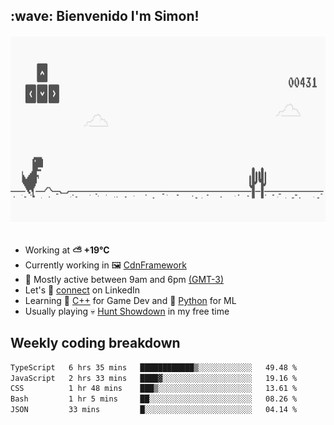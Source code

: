 <h2>:wave: <b>Bienvenido I'm Simon!&nbsp;</b></h2>

<section>
  <img src="./static/banner.gif" height=300 width=1000>
</section>

<br>

<ul>
  <li>
		<!--START_SECTION:weather-->
		Working at <b>⛅️  +19°C</b>
		<!--END_SECTION:weather-->
  </li>
  <li>
    Currently working in 🖼️&nbsp;<a href=https://github.com/snapverse/cdn-framework target=_blank>CdnFramework</a>
  </li>
  <li>
    🚩 Mostly active between 9am and 6pm <a href=https://onlinealarmkur.com/world/es target=_blank>(GMT-3)</a>
  </li>
  <li>
    Let's 🔗&nbsp;<a href=https://www.linkedin.com/in/itssimmons target=_blank>connect</a> on LinkedIn
  </li>
  <li>
    Learning 👴&nbsp;<a href=https://images3.memedroid.com/images/UPLOADED755/65f2bce6734f6.webp target=_blank>C++</a> for Game Dev and 🐍&nbsp;<a href=https://qph.cf2.quoracdn.net/main-qimg-4472b6229cb75bf66ab531f3ebd4f975-lq target=_blank>Python</a> for ML
  </li>
  <li>
    Usually playing 💀&nbsp;<a href=https://www.huntshowdown.com target=_blank>Hunt Showdown</a> in my free time
  </li>
</ul>

<h2><b>Weekly coding breakdown </b></h2>

<!--START_SECTION:waka-->

```txt
TypeScript   6 hrs 35 mins   ████████████▒░░░░░░░░░░░░   49.48 %
JavaScript   2 hrs 33 mins   ████▓░░░░░░░░░░░░░░░░░░░░   19.16 %
CSS          1 hr 48 mins    ███▒░░░░░░░░░░░░░░░░░░░░░   13.61 %
Bash         1 hr 5 mins     ██░░░░░░░░░░░░░░░░░░░░░░░   08.26 %
JSON         33 mins         █░░░░░░░░░░░░░░░░░░░░░░░░   04.14 %
```

<!--END_SECTION:waka-->
